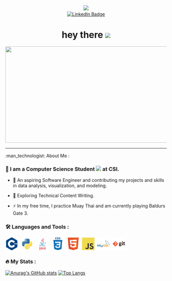 <div id="header" align="center">
  <img src="https://media.giphy.com/media/SvF1NQaAsG1kt4VuZ3/giphy.gif" width="100"/>
</div>
<div id="badges" align="center">
  <a href="https://www.linkedin.com/in/roberteliortiz/">
    <img src="https://img.shields.io/badge/LinkedIn-blue?style=for-the-badge&logo=linkedin&logoColor=white" alt="LinkedIn Badge"/>
  </a>
</div>
<h1 align="center">
  hey there
  <img src="https://media.giphy.com/media/hvRJCLFzcasrR4ia7z/giphy.gif" width="30px"/>
</h1>
<div align="center">
  <img src="https://media.giphy.com/media/j7k6JOp8LufhXspVfu/giphy.gif" width="600" height="300"/>
</div>
<hr>
:man_technologist: About Me :

### :wave: I am a Computer Science Student <img src="https://media.giphy.com/media/WUlplcMpOCEmTGBtBW/giphy.gif" width="30"> at CSI.
- :telescope: An aspiring Software Engineer and contributing my projects and skills in data analysis, visualization, and modeling.

- :seedling: Exploring Technical Content Writing.

- :zap: In my free time, I practice Muay Thai and am currently playing Baldurs Gate 3.

### :hammer_and_wrench: Languages and Tools :
<div>
  <img src="https://github.com/devicons/devicon/blob/master/icons/cplusplus/cplusplus-plain.svg" title ="C++" alt="C++" width="40" height="40"/>&nbsp;
  <img src="https://github.com/devicons/devicon/blob/master/icons/python/python-original.svg" title="python alt="python" width="40" height="40"/>&nbsp;
  <img src="https://github.com/devicons/devicon/blob/master/icons/java/java-original-wordmark.svg" title="Java" alt="Java" width="40" height="40"/>&nbsp;
  <img src="https://github.com/devicons/devicon/blob/master/icons/css3/css3-plain-wordmark.svg"  title="CSS3" alt="CSS" width="40" height="40"/>&nbsp;
  <img src="https://github.com/devicons/devicon/blob/master/icons/html5/html5-original.svg" title="HTML5" alt="HTML" width="40" height="40"/>&nbsp;
  <img src="https://github.com/devicons/devicon/blob/master/icons/javascript/javascript-original.svg" title="JavaScript" alt="JavaScript" width="40" height="40"/>&nbsp;
  <img src="https://github.com/devicons/devicon/blob/master/icons/mysql/mysql-original-wordmark.svg" title="MySQL"  alt="MySQL" width="40" height="40"/>&nbsp;
  <img src="https://github.com/devicons/devicon/blob/master/icons/git/git-original-wordmark.svg" title="Git" **alt="Git" width="40" height="40"/>
</div>

### :fire: My Stats :
[![Anurag's GitHub stats](https://github-readme-stats.vercel.app/api?username=reo113)](https://github.com/anuraghazra/github-readme-stats)
[![Top Langs](https://github-readme-stats.vercel.app/api/top-langs/?username=reo113&layout=compact&theme=vision-friendly-dark)](https://github.com/anuraghazra/github-readme-stats)

